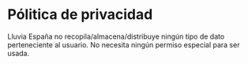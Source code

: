 # Pólitica de privacidad

Lluvia España no recopila/almacena/distribuye ningún tipo de dato perteneciente al usuario.
No necesita ningún permiso especial para ser usada.
